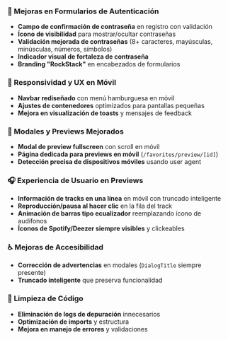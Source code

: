 
### 🎨 Mejoras en Formularios de Autenticación
- **Campo de confirmación de contraseña** en registro con validación
- **Ícono de visibilidad** para mostrar/ocultar contraseñas
- **Validación mejorada de contraseñas** (8+ caracteres, mayúsculas, minúsculas, números, símbolos)
- **Indicador visual de fortaleza de contraseña**
- **Branding "RockStack"** en encabezados de formularios

### 📱 Responsividad y UX en Móvil
- **Navbar rediseñado** con menú hamburguesa en móvil
- **Ajustes de contenedores** optimizados para pantallas pequeñas
- **Mejora en visualización de toasts** y mensajes de feedback

### 🎵 Modales y Previews Mejorados
- **Modal de preview fullscreen** con scroll en móvil
- **Página dedicada para previews en móvil** (`/favorites/preview/[id]`)
- **Detección precisa de dispositivos móviles** usando user agent

### 🎧 Experiencia de Usuario en Previews
- **Información de tracks en una línea** en móvil con truncado inteligente
- **Reproducción/pausa al hacer clic** en la fila del track
- **Animación de barras tipo ecualizador** reemplazando ícono de audífonos
- **Íconos de Spotify/Deezer siempre visibles** y clickeables

### ♿ Mejoras de Accesibilidad
- **Corrección de advertencias** en modales (`DialogTitle` siempre presente)
- **Truncado inteligente** que preserva funcionalidad

### 🧹 Limpieza de Código
- **Eliminación de logs de depuración** innecesarios
- **Optimización de imports** y estructura
- **Mejora en manejo de errores** y validaciones